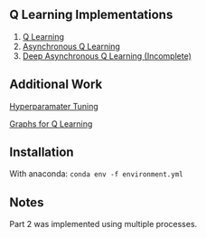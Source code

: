 ## Q Learning Implementations

1. [Q Learning](./src/qlearning.py)
2. [Asynchronous Q Learning](./src/async_qlearning,py)
3. [Deep Asynchronous Q Learning (Incomplete)](./src/deep_qlearning.py)


## Additional Work

[Hyperparamater Tuning](./src/hyperopt.py)

[Graphs for Q Learning](./src/qlearning.ipynb)

## Installation

With anaconda: `conda env -f environment.yml`

## Notes
Part 2 was implemented using multiple processes.